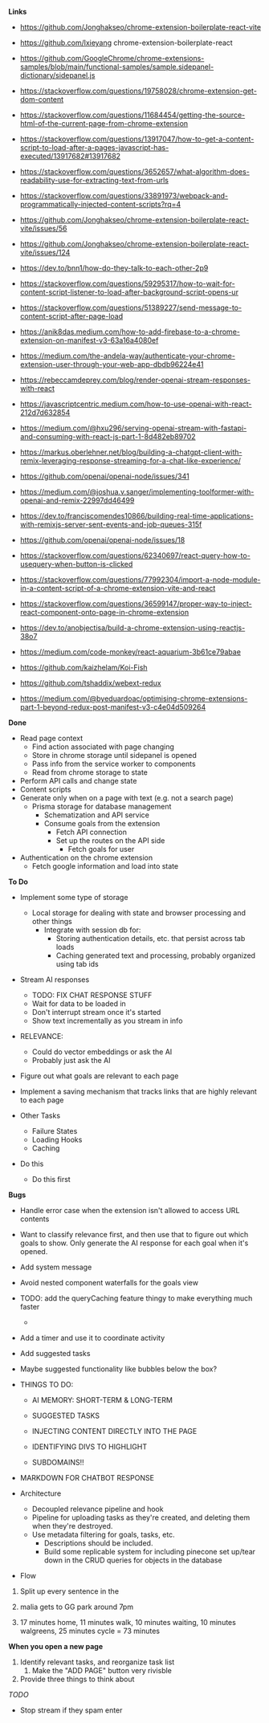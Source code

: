 **Links**
- https://github.com/Jonghakseo/chrome-extension-boilerplate-react-vite

- https://github.com/lxieyang chrome-extension-boilerplate-react

- https://github.com/GoogleChrome/chrome-extensions-samples/blob/main/functional-samples/sample.sidepanel-dictionary/sidepanel.js

- https://stackoverflow.com/questions/19758028/chrome-extension-get-dom-content

- https://stackoverflow.com/questions/11684454/getting-the-source-html-of-the-current-page-from-chrome-extension

- https://stackoverflow.com/questions/13917047/how-to-get-a-content-script-to-load-after-a-pages-javascript-has-executed/13917682#13917682

- https://stackoverflow.com/questions/3652657/what-algorithm-does-readability-use-for-extracting-text-from-urls

- https://stackoverflow.com/questions/33891973/webpack-and-programmatically-injected-content-scripts?rq=4

- https://github.com/Jonghakseo/chrome-extension-boilerplate-react-vite/issues/56

- https://github.com/Jonghakseo/chrome-extension-boilerplate-react-vite/issues/124

- https://dev.to/bnn1/how-do-they-talk-to-each-other-2p9

- https://stackoverflow.com/questions/59295317/how-to-wait-for-content-script-listener-to-load-after-background-script-opens-ur

- https://stackoverflow.com/questions/51389227/send-message-to-content-script-after-page-load

- https://anik8das.medium.com/how-to-add-firebase-to-a-chrome-extension-on-manifest-v3-63a16a4080ef

- https://medium.com/the-andela-way/authenticate-your-chrome-extension-user-through-your-web-app-dbdb96224e41

- https://rebeccamdeprey.com/blog/render-openai-stream-responses-with-react

- https://javascriptcentric.medium.com/how-to-use-openai-with-react-212d7d632854

- https://medium.com/@hxu296/serving-openai-stream-with-fastapi-and-consuming-with-react-js-part-1-8d482eb89702

- https://markus.oberlehner.net/blog/building-a-chatgpt-client-with-remix-leveraging-response-streaming-for-a-chat-like-experience/

- https://github.com/openai/openai-node/issues/341

- https://medium.com/@joshua.v.sanger/implementing-toolformer-with-openai-and-remix-22997dd46499

- https://dev.to/franciscomendes10866/building-real-time-applications-with-remixjs-server-sent-events-and-job-queues-315f 

- https://github.com/openai/openai-node/issues/18

- https://stackoverflow.com/questions/62340697/react-query-how-to-usequery-when-button-is-clicked

- https://stackoverflow.com/questions/77992304/import-a-node-module-in-a-content-script-of-a-chrome-extension-vite-and-react

- https://stackoverflow.com/questions/36599147/proper-way-to-inject-react-component-onto-page-in-chrome-extension

- https://dev.to/anobjectisa/build-a-chrome-extension-using-reactjs-38o7

- https://medium.com/code-monkey/react-aquarium-3b61ce79abae

- https://github.com/kaizhelam/Koi-Fish

- https://github.com/tshaddix/webext-redux

- https://medium.com/@byeduardoac/optimising-chrome-extensions-part-1-beyond-redux-post-manifest-v3-c4e04d509264

**Done**
- Read page context
    - Find action associated with page changing
    - Store in chrome storage until sidepanel is opened
    - Pass info from the service worker to components
    - Read from chrome storage to state
- Perform API calls and change state
- Content scripts
- Generate only when on a page with text (e.g. 
not a search page)
    - Prisma storage for database management
        - Schematization and API service
        - Consume goals from the extension
            - Fetch API connection
            - Set up the routes on the API side
                - Fetch goals for user
- Authentication on the chrome extension
    - Fetch google information and load into state

**To Do**
- Implement some type of storage 
    - Local storage for dealing with state and browser processing and other things
        - Integrate with session db for:
            - Storing authentication details, etc. that persist across tab loads
            - Caching generated text and processing, probably organized using tab ids
- Stream AI responses
    - TODO: FIX CHAT RESPONSE STUFF
    - Wait for data to be loaded in
    - Don't interrupt stream once it's started
    - Show text incrementally as you stream in info

- RELEVANCE:
    - Could do vector embeddings or ask the AI 
    - Probably just ask the AI




- Figure out what goals are relevant to each page

- Implement a saving mechanism that tracks links that are highly relevant to each page

- Other Tasks
    - Failure States
    - Loading Hooks
    - Caching

- Do this
    - Do this first   


**Bugs**
- Handle error case when the extension isn't allowed to access URL contents

- Want to classify relevance first, and then use that to figure out which goals to show. Only generate the AI response for each goal when it's opened.
- Add system message


- Avoid nested component waterfalls for the goals view

- TODO: add the queryCaching feature thingy to make everything much faster

   
    - 

- Add a timer and use it to coordinate activity 
- Add suggested tasks

- Maybe suggested functionality like bubbles below the box?


- THINGS TO DO:
    - AI MEMORY: SHORT-TERM & LONG-TERM
    - SUGGESTED TASKS
    - INJECTING CONTENT DIRECTLY INTO THE PAGE
    - IDENTIFYING DIVS TO HIGHLIGHT


    - SUBDOMAINS!!

- MARKDOWN FOR CHATBOT RESPONSE

- Architecture
    - Decoupled relevance pipeline and hook
    - Pipeline for uploading tasks as they're created, and deleting them when they're destroyed.
    - Use metadata filtering for goals, tasks, etc.
        - Descriptions should be included.
        - Build some replicable system for including pinecone set up/tear down in the CRUD queries for objects in the database

- Flow
1. Split up every sentence in the 


1. malia gets to GG park around 7pm
2. 17 minutes home, 11 minutes walk, 10 minutes waiting, 10 minutes walgreens, 25 minutes cycle = 73 minutes 

**When you open a new page**
1. Identify relevant tasks, and reorganize task list
    1. Make the "ADD PAGE" button very rivisble 
2. Provide three things to think about

*TODO*
- Stop stream if they spam enter